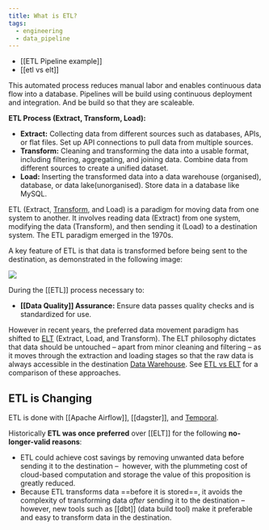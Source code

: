```yaml
---
title: What is ETL?
tags:
  - engineering
  - data_pipeline
---
```

- [[ETL Pipeline example]]
- [[etl vs elt]]

This automated process reduces manual labor and enables continuous data flow into a database. Pipelines will be build using continuous deployment and integration. And be build so that they are scaleable.

**ETL Process (Extract, Transform, Load):**
  - **Extract:** Collecting data from different sources such as databases, APIs, or flat files. Set up API connections to pull data from multiple sources.
  - **Transform:** Cleaning and transforming the data into a usable format, including filtering, aggregating, and joining data. Combine data from different sources to create a unified dataset.
  - **Load:** Inserting the transformed data into a data warehouse (organised), database, or data lake(unorganised). Store data in a database like MySQL.

ETL (Extract, [Transform](term/data%20transformation.md), and Load) is a paradigm for moving data from one system to another. It involves reading data (Extract) from one system, modifying the data (Transform), and then sending it (Load) to a destination system. The ETL paradigm emerged in the 1970s. 

A key feature of ETL is that data is transformed before being sent to the destination, as demonstrated in the following image:

![](images/etl-tool.png)

During the [[ETL]] process necessary to:
- **[[Data Quality]] Assurance:** Ensure data passes quality checks and is standardized for use.

However in recent years, the preferred data movement paradigm has shifted to [ELT](term/elt.md) (Extract, Load, and Transform). The ELT philosophy dictates that data should be untouched – apart from minor cleaning and filtering – as it moves through the extraction and loading stages so that the raw data is always accessible in the destination [Data Warehouse](Data%20Warehouse.md). See [ETL vs ELT](term/etl%20vs%20elt.md) for a comparison of these approaches.
## ETL is Changing
ETL is done with [[Apache Airflow]], [[dagster]], and [Temporal](term/temporal.md). 

Historically **ETL was once preferred** over [[ELT]] for the following **no-longer-valid reasons**: 
- ETL could achieve cost savings by removing unwanted data before sending it to the destination –  however, with the plummeting cost of cloud-based computation and storage the value of this proposition is greatly reduced. 
- Because ETL transforms data ==before it is stored==, it avoids the complexity of transforming data _after_ sending it to the destination – however, new tools such as [[dbt]] (data build tool) make it preferable and easy to transform data in the destination.

